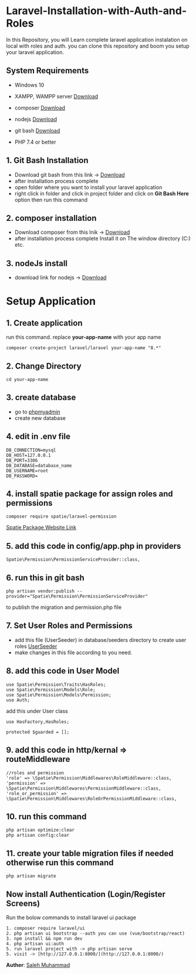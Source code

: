 # Laravel-Installation-with-Auth-and-Roles

In this Repository, you will Learn complete laravel application instalation on local with roles and auth. you can clone this repository and boom you setup your laravel application.

## System Requirements

* Windows 10

* XAMPP, WAMPP server [Download](https://www.apachefriends.org/download.html)
* composer [Download](https://getcomposer.org/Composer-Setup.exe)
* nodejs [Download](https://nodejs.org/en/download/)
* git bash [Download](https://git-scm.com/downloads)
* PHP 7.4 or better

## 1. Git Bash Installation
* Download git bash from this link -> [Download](https://git-scm.com/downloads)
* after installation process complete
* open folder where you want to install your laravel application
* right click in folder and click in project folder and click on **Git Bash Here** option then run this command

## 2. composer installation

* Download composer from this lnik -> [Download](https://getcomposer.org/Composer-Setup.exe)
* after installation process complete Install it on The window directory (C:) etc.

## 3. nodeJs install 
* download link for nodejs -> [Download](https://nodejs.org/en/download/)

# Setup Application

## 1. Create application
run this command. replace **your-app-name** with your app name

    composer create-project laravel/laravel your-app-name "8.*"
    
## 2. Change Directory

    cd your-app-name
     
## 3. create database

* go to [phpmyadmin](http://localhost/phpmyadmin/index.php?route=/server/databases&server=1)
* create new database

## 4. edit in .env file

    DB_CONNECTION=mysql
    DB_HOST=127.0.0.1
    DB_PORT=3306
    DB_DATABASE=database_name
    DB_USERNAME=root
    DB_PASSWORD=
    
## 4. install spatie package for assign roles and permissions

    composer require spatie/laravel-permission
    
[Spatie Package Website Link](https://spatie.be/docs/laravel-permission/v4/installation-laravel)

## 5. add this code in config/app.php in providers

    Spatie\Permission\PermissionServiceProvider::class,

## 6. run this in git bash

    php artisan vendor:publish --provider="Spatie\Permission\PermissionServiceProvider"
    
to publish the migration and permission.php file

## 7.  Set User Roles and Permissions

* add this file (UserSeeder) in database/seeders directory to create user roles [UserSeeder](https://www.mediafire.com/file/cdnz4kda8ky5zfv/UserSeeder.php/file)
* make changes in this file according to you need.

## 8. add this code in User Model 

    use Spatie\Permission\Traits\HasRoles;
    use Spatie\Permission\Models\Role;
    use Spatie\Permission\Models\Permission;
    use Auth;

add this under User class

    use HasFactory,HasRoles;
    
    protected $guarded = [];

## 9. add this code in http/kernal => routeMiddleware

    //roles and permission
    'role' => \Spatie\Permission\Middlewares\RoleMiddleware::class,
    'permission' => \Spatie\Permission\Middlewares\PermissionMiddleware::class,
    'role_or_permission' => \Spatie\Permission\Middlewares\RoleOrPermissionMiddleware::class,

## 10. run this command

    php artisan optimize:clear
    php artisan config:clear

## 11. create your table migration files if needed otherwise run this command 
    
    php artisan migrate

## Now install Authentication (Login/Register Screens)

Run the bolow commands to install laravel ui package

    1. composer require laravel/ui
    2. php artisan ui bootstrap --auth you can use (vue/bootstrap/react)
    3. npm install && npm run dev
    4. php artisan ui:auth
    5. run laravel project with -> php artisan serve
    5. visit -> [http://127.0.0.1:8000/](http://127.0.0.1:8000/)
    

**Auther**: [Saleh Muhammad](https://github.com/Salehktk)
